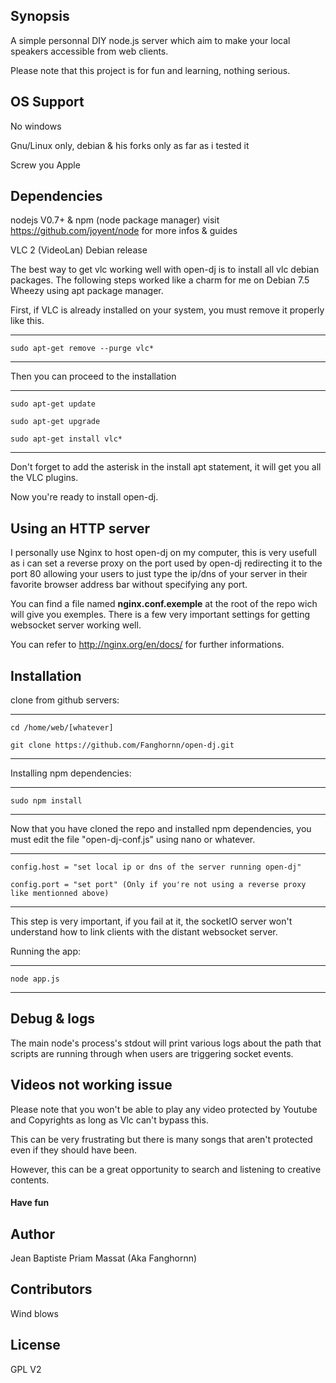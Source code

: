 ## Synopsis

A simple personnal DIY node.js server which aim to make your local speakers accessible from web clients.

Please note that this project is for fun and learning, nothing serious.

## OS Support

No windows

Gnu/Linux only, debian & his forks only as far as i tested it

Screw you Apple

## Dependencies
  
nodejs V0.7+ & npm (node package manager) 
visit https://github.com/joyent/node for more infos & guides


VLC 2 (VideoLan) Debian release

The best way to get vlc working well with open-dj is to install all vlc debian packages.
The following steps worked like a charm for me on Debian 7.5 Wheezy using apt package manager.

First, if VLC is already installed on your system, you must remove it properly like this. 

---------------------------------------------------

    sudo apt-get remove --purge vlc*

---------------------------------------------------

Then you can proceed to the installation

---------------------------------------------------

    sudo apt-get update
 
    sudo apt-get upgrade

    sudo apt-get install vlc*

---------------------------------------------------

Don't forget to add the asterisk in the install apt statement, it will get you all the VLC plugins.

Now you're ready to install open-dj.

## Using an HTTP server

I personally use Nginx to host open-dj on my computer, this is very usefull as i can set a reverse proxy on the port used by open-dj
redirecting it to the port 80 allowing your users to just type the ip/dns of your server in their favorite browser address bar without specifying any port.

You can find a file named **nginx.conf.exemple** at the root of the repo wich will give you exemples.
There is a few very important settings for getting websocket server working well.

You can refer to http://nginx.org/en/docs/ for further informations.

## Installation

clone from github servers:

---------------------------------------------------

    cd /home/web/[whatever]
 
    git clone https://github.com/Fanghornn/open-dj.git

---------------------------------------------------

Installing npm dependencies:
  
----------------------------------------------------
    
    sudo npm install
    
----------------------------------------------------

Now that you have cloned the repo and installed npm dependencies, 
you must edit the file "open-dj-conf.js" using nano or whatever.

---------------------------------------------------

    config.host = "set local ip or dns of the server running open-dj"
    
    config.port = "set port" (Only if you're not using a reverse proxy like mentionned above)

---------------------------------------------------
  
This step is very important, if you fail at it, the socketIO server won't understand how to link clients with the distant websocket server.

Running the app:

----------------------------------------------------

    node app.js

----------------------------------------------------

## Debug & logs

The main node's process's stdout will print various logs about the path that scripts are running through when users are triggering socket events.

## Videos not working issue

Please note that you won't be able to play any video protected by Youtube and Copyrights as long as Vlc can't bypass this.

This can be very frustrating but there is many songs that aren't protected even if they should have been.

However, this can be a great opportunity to search and listening to creative contents.

#### Have fun

## Author

Jean Baptiste Priam Massat (Aka Fanghornn)

## Contributors

Wind blows

## License

GPL V2